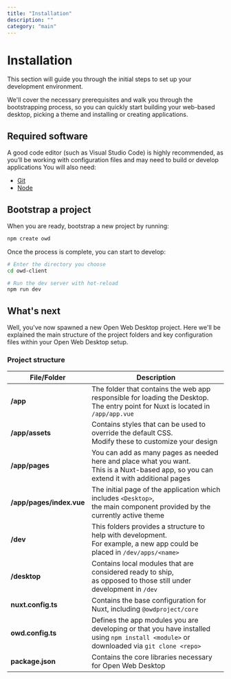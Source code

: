 ```yaml
---
title: "Installation"
description: ""
category: "main"
---
```


# Installation

This section will guide you through the initial steps to set up your development environment.

We'll cover the necessary prerequisites and walk you through the bootstrapping process, so you can quickly start building your web-based desktop, picking a theme and installing or creating applications.

## Required software

A good code editor (such as Visual Studio Code) is highly recommended, as you’ll be working with configuration files and may need to build or develop applications You will also need:

- [Git](https://git-scm.com)
- [Node](https://nodejs.org)

## Bootstrap a project

When you are ready, bootstrap a new project by running:
```bash
npm create owd
```
Once the process is complete, you can start to develop:
```bash
# Enter the directory you choose
cd owd-client

# Run the dev server with hot-reload
npm run dev
```

## What's next

Well, you've now spawned a new Open Web Desktop project. Here we'll be explained the main structure of the project folders and key configuration files within your Open Web Desktop setup.

### Project structure

| **File/Folder**          | **Description**                                                                                                                          |
|--------------------------|------------------------------------------------------------------------------------------------------------------------------------------|
| **/app**                 | The folder that contains the web app responsible for loading the Desktop.<br/>The entry point for Nuxt is located in `/app/app.vue`      |
| **/app/assets**          | Contains styles that can be used to override the default CSS.<br/>Modify these to customize your design                                  |
| **/app/pages**           | You can add as many pages as needed here and place what you want.<br/>This is a Nuxt-based app, so you can extend it with additional pages |
| **/app/pages/index.vue** | The initial page of the application which includes `<Desktop>`,<br/>the main component provided by the currently active theme            |
| **/dev**                 | This folders provides a structure to help with development.<br/>For example, a new app could be placed in `/dev/apps/<name>`             |
| **/desktop**             | Contains local modules that are considered ready to ship,<br/>as opposed to those still under development in `/dev`                      |
| **nuxt.config.ts**       | Contains the base configuration for Nuxt, including `@owdproject/core`                                                             |
| **owd.config.ts**        | Defines the app modules you are developing or that you have installed<br/>using `npm install <module>` or downloaded via `git clone <repo>` |
| **package.json**         | Contains the core libraries necessary for Open Web Desktop                                                     |
